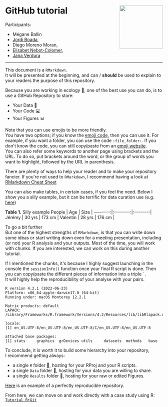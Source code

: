 # GitHub tutorial <img src='https://pbs.twimg.com/profile_images/1325855926931361795/dQnR5_W-_400x400.jpg' align="right" height="138.5" />

Participants:
- Mégane Ballin
- [Jordi Boada](https://orcid.org/0000-0002-3815-625X),
- Diego Moreno Moran,
- [Elisabet Nebot-Colomer](https://orcid.org/0000-0003-1013-2405),
- [Jana Verdura](https://orcid.org/0000-0003-0662-1206)

---

This document is a ``RMarkdown``.\
It will be presented at the beginning, and can / **should** be used to explain to your readers the purpose of this repository.

Because you are working in ecology :seedling:, one of the best use you can do, is to use a GitHub Repository to store:
- Your Data :memo:
- Your Code :computer:
- Your Figures :bar_chart:

Note that you can use emojis to be more friendly.\
You have two options; if you know the [emoji code](https://gist.github.com/rxaviers/7360908), then you can use it. For example, if you want a folder, you can use the code `:file_folder:`. If you don't know the code, you can still copy/paste from an [emoji website](https://getemoji.com).\
You can also refer some keywords to another page using brackets and the URL. To do so, put brackets around the word, or the group of words you want to highlight, followed by the URL in parenthesis.

There are plenty of ways to help your reader and to make your repository fancier. If you're not used to ``RMarkdown``, I recommend having a look at [RMarkdown Cheat Sheet](https://www.markdownguide.org/cheat-sheet/)

You can also make tables, in certain cases, if you feel the need.
Below I show you a silly example, but it can be terrific for data curation use (e.g. [here](https://github.com/JWicquart/gcrmndb_benthos))

**Table 1.** Silly example
People   | Age      | Size    |
--------:|:--------:|:--------|
Jérémy   | 30 yrs   | 173 cm  |
Valentin | 28 yrs   | 176 cm  |

To go a bit further\
But one of the highest strengths of ``RMarkdown``, is that you can write down some ideas or start writing down even for a meeting presentation, including (or not) your R analysis and your outputs. Most of the time, you will work with chunks. If you are interested, we can work on this during another tutorial.

If I mentioned the chunks, it's because I highly suggest launching in the console the ``sessionInfo()`` function once your final R script is done. Then you can copy/paste the different pieces of information into a triple `` ` ``.\
It will highly help the reproducibility of your analyse with your pairs.

```{Session Info, echo = T}
R version 4.2.1 (2022-06-23)
Platform: x86_64-apple-darwin17.0 (64-bit)
Running under: macOS Monterey 12.2.1

Matrix products: default
LAPACK: /Library/Frameworks/R.framework/Versions/4.2/Resources/lib/libRlapack.dylib

locale:
[1] en_US.UTF-8/en_US.UTF-8/en_US.UTF-8/C/en_US.UTF-8/en_US.UTF-8

attached base packages:
[1] stats     graphics  grDevices utils     datasets  methods   base     
```

To conclude, it is worth it to build some hierarchy into your repository,\
I recommend getting always:
- a single ``R`` folder :file_folder:, hosting for your RProj and your R scripts.
- a single ``Data`` folder :file_folder:, hosting for your data you are willing to share.
- a single ``Results`` folder :file_folder:, hosting for your raw or edited Figures.

[Here](https://github.com/JayCrlt/CCA_Methods) is an example of a perfectly reproducible repository.

From here, we can move on and work directly with a case study using R: [``Tutorial R+Git``](https://github.com/JayCrlt/GitHub_Tutorial/blob/main/Courses/Git%2BR.md)
